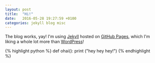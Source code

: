 ```yaml
---
layout: post
title:  "Hi!"
date:   2016-05-28 19:27:59 +0100
categories: jekyll blog misc
---
```

The blog works, yay! I'm using [Jekyll][jekyll-home] hosted on [GitHub Pages][github-pages], which I'm liking a whole lot more than [WordPress][wordpress-home]!

{% highlight python %}
def ohai():
    print ("hey hey hey!")
{% endhighlight %}

[jekyll-home]: http://jekyllrb.com/
[github-pages]: https://github.com/pages/
[wordpress-home]: https://wordpress.com/

